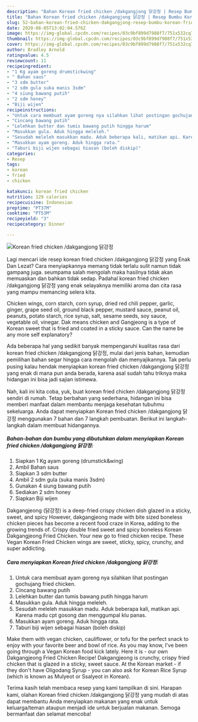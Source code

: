 ```yaml
---
description: "Bahan Korean fried chicken /dakgangjong 닭강정 | Resep Bumbu Korean fried chicken /dakgangjong 닭강정 Yang Enak dan Simpel"
title: "Bahan Korean fried chicken /dakgangjong 닭강정 | Resep Bumbu Korean fried chicken /dakgangjong 닭강정 Yang Enak dan Simpel"
slug: 52-bahan-korean-fried-chicken-dakgangjong-resep-bumbu-korean-fried-chicken-dakgangjong-yang-enak-dan-simpel
date: 2020-08-05T13:02:04.576Z
image: https://img-global.cpcdn.com/recipes/03c9bf899d7988f7/751x532cq70/korean-fried-chicken-dakgangjong-닭강정-foto-resep-utama.jpg
thumbnail: https://img-global.cpcdn.com/recipes/03c9bf899d7988f7/751x532cq70/korean-fried-chicken-dakgangjong-닭강정-foto-resep-utama.jpg
cover: https://img-global.cpcdn.com/recipes/03c9bf899d7988f7/751x532cq70/korean-fried-chicken-dakgangjong-닭강정-foto-resep-utama.jpg
author: Bradley Arnold
ratingvalue: 4.5
reviewcount: 11
recipeingredient:
- "1 Kg ayam goreng drumstickwing"
- " Bahan saus"
- "3 sdm butter"
- "2 sdm gula suka manis 3sdm"
- "4 siung bawang putih"
- "2 sdm honey"
- "Biji wijen"
recipeinstructions:
- "Untuk cara membuat ayam goreng nya silahkan lihat postingan gochujang fried chicken."
- "Cincang bawang putih"
- "Lelehkan butter dan tumis bawang putih hingga harum"
- "Masukkan gula. Aduk hingga meleleh."
- "Sesudah meleleh masukkan madu. Aduk beberapa kali, matikan api. Karena madu cpt gosong dan menggumpal klu panas."
- "Masukkan ayam goreng. Aduk hingga rata."
- "Taburi biji wijen sebagai hiasan (boleh diskip)"
categories:
- Resep
tags:
- korean
- fried
- chicken

katakunci: korean fried chicken 
nutrition: 129 calories
recipecuisine: Indonesian
preptime: "PT37M"
cooktime: "PT53M"
recipeyield: "3"
recipecategory: Dinner

---
```



![Korean fried chicken /dakgangjong 닭강정](https://img-global.cpcdn.com/recipes/03c9bf899d7988f7/751x532cq70/korean-fried-chicken-dakgangjong-닭강정-foto-resep-utama.jpg)

Lagi mencari ide resep korean fried chicken /dakgangjong 닭강정 yang Enak Dan Lezat? Cara menyiapkannya memang tidak terlalu sulit namun tidak gampang juga. seumpama salah mengolah maka hasilnya tidak akan memuaskan dan bahkan tidak sedap. Padahal korean fried chicken /dakgangjong 닭강정 yang enak selayaknya memiliki aroma dan cita rasa yang mampu memancing selera kita.

Chicken wings, corn starch, corn syrup, dried red chili pepper, garlic, ginger, grape seed oil, ground black pepper, mustard sauce, peanut oil, peanuts, potato starch, rice syrup, salt, sesame seeds, soy sauce, vegetable oil, vinegar. Dak means chicken and Gangjeong is a type of Korean sweet that is fried and coated in a sticky sauce. Can the name be any more self explanatory?

Ada beberapa hal yang sedikit banyak mempengaruhi kualitas rasa dari korean fried chicken /dakgangjong 닭강정, mulai dari jenis bahan, kemudian pemilihan bahan segar hingga cara mengolah dan menyajikannya. Tak perlu pusing kalau hendak menyiapkan korean fried chicken /dakgangjong 닭강정 yang enak di mana pun anda berada, karena asal sudah tahu triknya maka hidangan ini bisa jadi sajian istimewa.


Nah, kali ini kita coba, yuk, buat korean fried chicken /dakgangjong 닭강정 sendiri di rumah. Tetap berbahan yang sederhana, hidangan ini bisa memberi manfaat dalam membantu menjaga kesehatan tubuhmu sekeluarga. Anda dapat menyiapkan Korean fried chicken /dakgangjong 닭강정 menggunakan 7 bahan dan 7 langkah pembuatan. Berikut ini langkah-langkah dalam membuat hidangannya.

<!--inarticleads1-->

##### Bahan-bahan dan bumbu yang dibutuhkan dalam menyiapkan Korean fried chicken /dakgangjong 닭강정:

1. Siapkan 1 Kg ayam goreng (drumstick&amp;wing)
1. Ambil  Bahan saus
1. Siapkan 3 sdm butter
1. Ambil 2 sdm gula (suka manis 3sdm)
1. Gunakan 4 siung bawang putih
1. Sediakan 2 sdm honey
1. Siapkan Biji wijen


Dakgangjeong (닭강정) is a deep-fried crispy chicken dish glazed in a sticky, sweet, and spicy However, dakgangjeong made with bite sized boneless chicken pieces has become a recent food craze in Korea, adding to the growing trends of. Crispy double fried sweet and spicy boneless Korean Dakgangjeong Fried Chicken. Your new go to fried chicken recipe. These Vegan Korean Fried Chicken wings are sweet, sticky, spicy, crunchy, and super addicting. 

<!--inarticleads2-->

##### Cara menyiapkan Korean fried chicken /dakgangjong 닭강정:

1. Untuk cara membuat ayam goreng nya silahkan lihat postingan gochujang fried chicken.
1. Cincang bawang putih
1. Lelehkan butter dan tumis bawang putih hingga harum
1. Masukkan gula. Aduk hingga meleleh.
1. Sesudah meleleh masukkan madu. Aduk beberapa kali, matikan api. Karena madu cpt gosong dan menggumpal klu panas.
1. Masukkan ayam goreng. Aduk hingga rata.
1. Taburi biji wijen sebagai hiasan (boleh diskip)


Make them with vegan chicken, cauliflower, or tofu for the perfect snack to enjoy with your favorite beer and bowl of rice. As you may know, I&#39;ve been going through a Vegan Korean food kick lately. Here it is - our own Dakgangjeong Fried Chicken Recipe! Dakgangjeong is crunchy, crispy fried chicken that is glazed in a sticky, sweet sauce. At the Korean market - if they don&#39;t have Oligodang Syrup - you can also ask for Korean Rice Syrup (which is known as Mulyeot or Ssalyeot in Korean). 

Terima kasih telah membaca resep yang kami tampilkan di sini. Harapan kami, olahan Korean fried chicken /dakgangjong 닭강정 yang mudah di atas dapat membantu Anda menyiapkan makanan yang enak untuk keluarga/teman ataupun menjadi ide untuk berjualan makanan. Semoga bermanfaat dan selamat mencoba!
